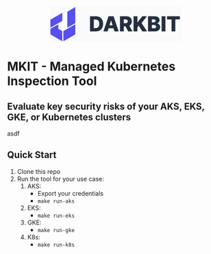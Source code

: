 <p align="center">
  <img src="./images/logo.png">
</p>

# MKIT - Managed Kubernetes Inspection Tool

## Evaluate key security risks of your AKS, EKS, GKE, or Kubernetes clusters

asdf

## Quick Start

1. Clone this repo
2. Run the tool for your use case:
    1. AKS:
        * Export your credentials
        * `make run-aks`
    1. EKS:
        * `make run-eks`
    1. GKE:
        * `make run-gke`
    1. K8s:
        * `make run-k8s`
